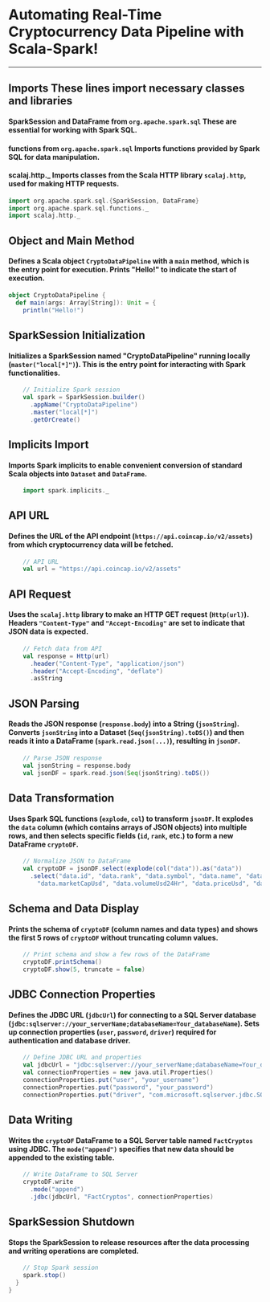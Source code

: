 # Automating Real-Time Cryptocurrency Data Pipeline with Scala-Spark!
-------------------------------------------------------------

## Imports These lines import necessary classes and libraries
  #### SparkSession and DataFrame from `org.apache.spark.sql` These are essential for working with Spark SQL.
  #### functions from `org.apache.spark.sql` Imports functions provided by Spark SQL for data manipulation.
  #### scalaj.http._ Imports classes from the Scala HTTP library `scalaj.http`, used for making HTTP requests.
```scala
import org.apache.spark.sql.{SparkSession, DataFrame}
import org.apache.spark.sql.functions._
import scalaj.http._
```

## Object and Main Method
#### Defines a Scala object `CryptoDataPipeline` with a `main` method, which is the entry point for execution. Prints "Hello!" to indicate the start of execution.
```scala
object CryptoDataPipeline {
  def main(args: Array[String]): Unit = {
    println("Hello!")
```

 ## SparkSession Initialization
 #### Initializes a SparkSession named "CryptoDataPipeline" running locally (`master("local[*]")`). This is the entry point for interacting with Spark functionalities.
```scala
    // Initialize Spark session
    val spark = SparkSession.builder()
      .appName("CryptoDataPipeline")
      .master("local[*]")
      .getOrCreate()
```

## Implicits Import
#### Imports Spark implicits to enable convenient conversion of standard Scala objects into `Dataset` and `DataFrame`.
```scala
    import spark.implicits._
```

## API URL
#### Defines the URL of the API endpoint (`https://api.coincap.io/v2/assets`) from which cryptocurrency data will be fetched.
```scala
    // API URL
    val url = "https://api.coincap.io/v2/assets"
```

## API Request
#### Uses the `scalaj.http` library to make an HTTP GET request (`Http(url)`). Headers `"Content-Type"` and `"Accept-Encoding"` are set to indicate that JSON data is expected.
```scala
    // Fetch data from API
    val response = Http(url)
      .header("Content-Type", "application/json")
      .header("Accept-Encoding", "deflate")
      .asString
```

## JSON Parsing
#### Reads the JSON response (`response.body`) into a String (`jsonString`). Converts `jsonString` into a Dataset (`Seq(jsonString).toDS()`) and then reads it into a DataFrame (`spark.read.json(...)`), resulting in `jsonDF`.
```scala
    // Parse JSON response
    val jsonString = response.body
    val jsonDF = spark.read.json(Seq(jsonString).toDS())
```

## Data Transformation
#### Uses Spark SQL functions (`explode`, `col`) to transform `jsonDF`. It explodes the `data` column (which contains arrays of JSON objects) into multiple rows, and then selects specific fields (`id`, `rank`, etc.) to form a new DataFrame `cryptoDF`.
```scala
    // Normalize JSON to DataFrame
    val cryptoDF = jsonDF.select(explode(col("data")).as("data"))
      .select("data.id", "data.rank", "data.symbol", "data.name", "data.supply", "data.maxSupply",
        "data.marketCapUsd", "data.volumeUsd24Hr", "data.priceUsd", "data.changePercent24Hr", "data.vwap24Hr")
```

## Schema and Data Display
#### Prints the schema of `cryptoDF` (column names and data types) and shows the first 5 rows of `cryptoDF` without truncating column values.
```scala
    // Print schema and show a few rows of the DataFrame
    cryptoDF.printSchema()
    cryptoDF.show(5, truncate = false)
```

## JDBC Connection Properties
#### Defines the JDBC URL (`jdbcUrl`) for connecting to a SQL Server database (`jdbc:sqlserver://your_serverName;databaseName=Your_databaseName`). Sets up connection properties (`user`, `password`, `driver`) required for authentication and database driver.
```scala
    // Define JDBC URL and properties
    val jdbcUrl = "jdbc:sqlserver://your_serverName;databaseName=Your_databaseName"
    val connectionProperties = new java.util.Properties()
    connectionProperties.put("user", "your_username")
    connectionProperties.put("password", "your_password")
    connectionProperties.put("driver", "com.microsoft.sqlserver.jdbc.SQLServerDriver")
```

## Data Writing
#### Writes the `cryptoDF` DataFrame to a SQL Server table named `FactCryptos` using JDBC. The `mode("append")` specifies that new data should be appended to the existing table.
```scala
    // Write DataFrame to SQL Server
    cryptoDF.write
      .mode("append")
      .jdbc(jdbcUrl, "FactCryptos", connectionProperties)
```

## SparkSession Shutdown
#### Stops the SparkSession to release resources after the data processing and writing operations are completed.
```scala
    // Stop Spark session
    spark.stop()
  }
}
```
